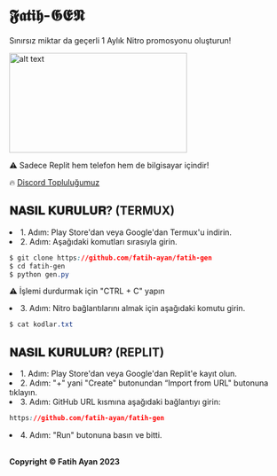 # 𝕱𝖆𝖙𝖎𝖍-𝕲𝕰𝕹
Sınırsız miktar da geçerli 1 Aylık Nitro promosyonu oluşturun!

<img src="https://media.discordapp.net/attachments/1180606718187683933/1189533068621516800/158b886aca8ce4421934166eed498481.gif?ex=659e8200&is=658c0d00&hm=dbc83f07ea43a8deacad1a3e9aadae1a0d163157e07e6fe67ce4177a2793e275&" alt="alt text" width="320" height="180">

⚠️ Sadece Replit hem telefon hem de bilgisayar içindir!

🔥 [Discord Topluluğumuz](https://discord.gg/EFW8eM3e8G)

## 𝐍𝐀𝐒𝐈𝐋 𝐊𝐔𝐑𝐔𝐋𝐔𝐑? (TERMUX)
<li>1. Adım: Play Store'dan veya Google'dan Termux'u indirin.</li>
<li>2. Adım: Aşağıdaki komutları sırasıyla girin.</li>

```css
$ git clone https://github.com/fatih-ayan/fatih-gen
$ cd fatih-gen
$ python gen.py
```

⚠️ İşlemi durdurmak için "CTRL + C" yapın

<li>3. Adım: Nitro bağlantılarını almak için aşağıdaki komutu girin.</li>

```css
$ cat kodlar.txt
```

## 𝐍𝐀𝐒𝐈𝐋 𝐊𝐔𝐑𝐔𝐋𝐔𝐑? (REPLIT)
<li>1. Adım: Play Store'dan veya Google'dan Replit'e kayıt olun.</li>
<li>2. Adım: "+" yani "Create" butonundan “Import from URL" butonuna tıklayın.</li>
<li>3. Adım: GitHub URL kısmına aşağıdaki bağlantıyı girin:</li>

```css
https://github.com/fatih-ayan/fatih-gen
```
<li>4. Adım: "Run" butonuna basın ve bitti.</li>
<br>
<b>
<p>Copyright © Fatih Ayan 2023</p>
